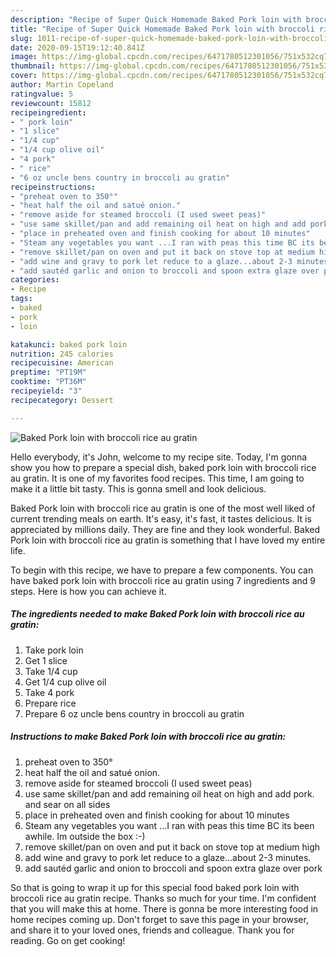```yaml
---
description: "Recipe of Super Quick Homemade Baked Pork loin with broccoli rice au gratin"
title: "Recipe of Super Quick Homemade Baked Pork loin with broccoli rice au gratin"
slug: 1011-recipe-of-super-quick-homemade-baked-pork-loin-with-broccoli-rice-au-gratin
date: 2020-09-15T19:12:40.841Z
image: https://img-global.cpcdn.com/recipes/6471780512301056/751x532cq70/baked-pork-loin-with-broccoli-rice-au-gratin-recipe-main-photo.jpg
thumbnail: https://img-global.cpcdn.com/recipes/6471780512301056/751x532cq70/baked-pork-loin-with-broccoli-rice-au-gratin-recipe-main-photo.jpg
cover: https://img-global.cpcdn.com/recipes/6471780512301056/751x532cq70/baked-pork-loin-with-broccoli-rice-au-gratin-recipe-main-photo.jpg
author: Martin Copeland
ratingvalue: 5
reviewcount: 15812
recipeingredient:
- " pork loin"
- "1 slice"
- "1/4 cup"
- "1/4 cup olive oil"
- "4 pork"
- " rice"
- "6 oz uncle bens country in broccoli au gratin"
recipeinstructions:
- "preheat oven to 350°"
- "heat half the oil and satué onion."
- "remove aside for steamed broccoli (I used sweet peas)"
- "use same skillet/pan and add remaining oil heat on high and add pork. and sear on all sides"
- "place in preheated oven and finish cooking for about 10 minutes"
- "Steam any vegetables you want ...I ran with peas this time BC its been awhile. Im outside the box :-)"
- "remove skillet/pan on oven and put it back on stove top at medium high"
- "add wine and gravy to pork let reduce to a glaze...about 2-3 minutes."
- "add sautéd garlic and onion to broccoli and spoon extra glaze over pork"
categories:
- Recipe
tags:
- baked
- pork
- loin

katakunci: baked pork loin 
nutrition: 245 calories
recipecuisine: American
preptime: "PT19M"
cooktime: "PT36M"
recipeyield: "3"
recipecategory: Dessert

---
```



![Baked Pork loin with broccoli rice au gratin](https://img-global.cpcdn.com/recipes/6471780512301056/751x532cq70/baked-pork-loin-with-broccoli-rice-au-gratin-recipe-main-photo.jpg)

Hello everybody, it's John, welcome to my recipe site. Today, I'm gonna show you how to prepare a special dish, baked pork loin with broccoli rice au gratin. It is one of my favorites food recipes. This time, I am going to make it a little bit tasty. This is gonna smell and look delicious.



Baked Pork loin with broccoli rice au gratin is one of the most well liked of current trending meals on earth. It's easy, it's fast, it tastes delicious. It is appreciated by millions daily. They are fine and they look wonderful. Baked Pork loin with broccoli rice au gratin is something that I have loved my entire life.


To begin with this recipe, we have to prepare a few components. You can have baked pork loin with broccoli rice au gratin using 7 ingredients and 9 steps. Here is how you can achieve it.

<!--inarticleads1-->

##### The ingredients needed to make Baked Pork loin with broccoli rice au gratin:

1. Take  pork loin
1. Get 1 slice
1. Take 1/4 cup
1. Get 1/4 cup olive oil
1. Take 4 pork
1. Prepare  rice
1. Prepare 6 oz uncle bens country in broccoli au gratin




<!--inarticleads2-->

##### Instructions to make Baked Pork loin with broccoli rice au gratin:

1. preheat oven to 350°
1. heat half the oil and satué onion.
1. remove aside for steamed broccoli (I used sweet peas)
1. use same skillet/pan and add remaining oil heat on high and add pork. and sear on all sides
1. place in preheated oven and finish cooking for about 10 minutes
1. Steam any vegetables you want ...I ran with peas this time BC its been awhile. Im outside the box :-)
1. remove skillet/pan on oven and put it back on stove top at medium high
1. add wine and gravy to pork let reduce to a glaze...about 2-3 minutes.
1. add sautéd garlic and onion to broccoli and spoon extra glaze over pork




So that is going to wrap it up for this special food baked pork loin with broccoli rice au gratin recipe. Thanks so much for your time. I'm confident that you will make this at home. There is gonna be more interesting food in home recipes coming up. Don't forget to save this page in your browser, and share it to your loved ones, friends and colleague. Thank you for reading. Go on get cooking!

